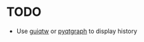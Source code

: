# TODO
* Use [guiqtw](http://pythonhosted.org/guiqwt/) or
  [pyqtgraph](http://www.pyqtgraph.org/) to display history
